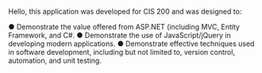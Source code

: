Hello, this application was developed for CIS 200 and was designed to:

● Demonstrate the value offered from ASP.NET (including 
MVC, Entity Framework, and C#. 
● Demonstrate the use of JavaScript/jQuery in developing 
modern applications. 
● Demonstrate effective techniques used in software 
development, including but not limited to, version control, 
automation, and unit testing.
